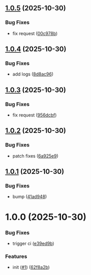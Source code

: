 ## [1.0.5](https://github.com/flida-dev/web-sdk/compare/v1.0.4...v1.0.5) (2025-10-30)


### Bug Fixes

* fix request ([00c978b](https://github.com/flida-dev/web-sdk/commit/00c978bb893007baec47f8fcaa94421d735f1992))

## [1.0.4](https://github.com/flida-dev/web-sdk/compare/v1.0.3...v1.0.4) (2025-10-30)


### Bug Fixes

* add logs ([8d8ac96](https://github.com/flida-dev/web-sdk/commit/8d8ac9604c4345d9b8ef0539d768b064abedf0b5))

## [1.0.3](https://github.com/flida-dev/web-sdk/compare/v1.0.2...v1.0.3) (2025-10-30)


### Bug Fixes

* fix request ([956dcbf](https://github.com/flida-dev/web-sdk/commit/956dcbfe6f62a81f7feb790ca7dbf16066a95105))

## [1.0.2](https://github.com/flida-dev/web-sdk/compare/v1.0.1...v1.0.2) (2025-10-30)


### Bug Fixes

* patch fixes ([6a925e9](https://github.com/flida-dev/web-sdk/commit/6a925e96ce488dbc3e8724dbb468515c8e93da73))

## [1.0.1](https://github.com/flida-dev/web-sdk/compare/v1.0.0...v1.0.1) (2025-10-30)


### Bug Fixes

* bump ([41ad948](https://github.com/flida-dev/web-sdk/commit/41ad94876743ac3ebb316f3b53e6bfde7b1d5b0a))

# 1.0.0 (2025-10-30)


### Bug Fixes

* trigger ci ([e39ed9b](https://github.com/flida-dev/web-sdk/commit/e39ed9bf48b927c100fde6d9e5bb8cbe731713bf))


### Features

* init ([#1](https://github.com/flida-dev/web-sdk/issues/1)) ([62f8a2b](https://github.com/flida-dev/web-sdk/commit/62f8a2bcbd986d6c4e3c78a8fd03b1d445eb6d01))
